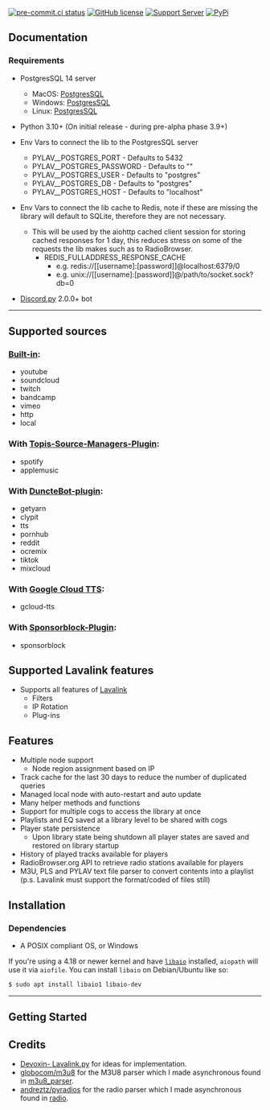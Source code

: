 [![pre-commit.ci status](https://results.pre-commit.ci/badge/github/Drapersniper/Py-Lav/master.svg)](https://results.pre-commit.ci/latest/github/Drapersniper/Py-Lav/master)
[![GitHub license](https://img.shields.io/github/license/Drapersniper/Py-Lav.svg)](https://github.com/Drapersniper/Py-Lav/blob/master/LICENSE)
[![Support Server](https://img.shields.io/discord/970987707834720266)](https://discord.com/invite/Sjh2TSCYQB)
[![PyPi](https://img.shields.io/pypi/v/Py-Lav?style=plastic)](https://pypi.org/project/Py-Lav/)

Documentation
---------------------------
### Requirements
- PostgresSQL 14 server
  - MacOS: [PostgresSQL](https://www.postgresql.org/download/macosx/)
  - Windows: [PostgresSQL](https://www.postgresql.org/download/windows/)
  - Linux: [PostgresSQL](https://www.postgresql.org/download/linux/)
- Python 3.10+ (On initial release - during pre-alpha phase 3.9+)
- Env Vars to connect the lib to the PostgresSQL server
  - PYLAV__POSTGRES_PORT - Defaults to 5432
  - PYLAV__POSTGRES_PASSWORD - Defaults to ""
  - PYLAV__POSTGRES_USER - Defaults to "postgres"
  - PYLAV__POSTGRES_DB - Defaults to "postgres"
  - PYLAV__POSTGRES_HOST - Defaults to "localhost"
- Env Vars to connect the lib cache to Redis, note if these are missing the library will default to SQLite, therefore they are not necessary.
    - This will be used by the aiohttp cached client session for storing cached responses for 1 day, this reduces stress on some of the requests the lib makes such as to RadioBrowser.
      - REDIS_FULLADDRESS_RESPONSE_CACHE
        - e.g. redis://[[username]:[password]]@localhost:6379/0
        - e.g. unix://[[username]:[password]]@/path/to/socket.sock?db=0


- [Discord.py](https://github.com/Rapptz/discord.py) 2.0.0+ bot

---------------------------
## Supported sources
### [Built-in](https://github.com/freyacodes/Lavalink):
  - youtube
  - soundcloud
  - twitch
  - bandcamp
  - vimeo
  - http
  - local
### With [Topis-Source-Managers-Plugin](https://github.com/Topis-Lavalink-Plugins/Topis-Source-Managers-Plugin):
  - spotify
  - applemusic
### With [DuncteBot-plugin](https://github.com/DuncteBot/skybot-lavalink-plugin):
  - getyarn
  - clypit
  - tts
  - pornhub
  - reddit
  - ocremix
  - tiktok
  - mixcloud
### With [Google Cloud TTS](https://github.com/DuncteBot/tts-plugin):
  - gcloud-tts
### With [Sponsorblock-Plugin](https://github.com/Topis-Lavalink-Plugins/Sponsorblock-Plugin):
  - sponsorblock

## Supported Lavalink features
  - Supports all features of [Lavalink](https://github.com/freyacodes/Lavalink)
    - Filters
    - IP Rotation
    - Plug-ins

Features
---------------------------
- Multiple node support
  - Node region assignment based on IP
- Track cache for the last 30 days to reduce the number of duplicated queries
- Managed local node with auto-restart and auto update
- Many helper methods and functions
- Support for multiple cogs to access the library at once
- Playlists and EQ saved at a library level to be shared with cogs
- Player state persistence
    - Upon library state being shutdown all player states are saved and restored on library startup
- History of played tracks available for players
- RadioBrowser.org API to retrieve radio stations available for players
- M3U, PLS and PYLAV text file parser to convert contents into a playlist (p.s. Lavalink must support the format/coded of files still)


Installation
---------------------------

### Dependencies
 - A POSIX compliant OS, or Windows

If you're using a 4.18 or newer kernel and have [`libaio`](https://pagure.io/libaio) installed, `aiopath` will use it via `aiofile`. You can install `libaio` on Debian/Ubuntu like so:
```bash
$ sudo apt install libaio1 libaio-dev
```
---------------------------

Getting Started
-------------------------------------

Credits
---------------------------
- [Devoxin- Lavalink.py](https://github.com/Devoxin/Lavalink.py) for ideas for implementation.
- [globocom/m3u8](https://github.com/globocom/m3u8) for the M3U8 parser which I made asynchronous found in [m3u8_parser](./pylav/m3u8_parser).
- [andreztz/pyradios](https://github.com/andreztz/pyradios) for the radio parser which I made asynchronous found in [radio](./pylav/radio).
